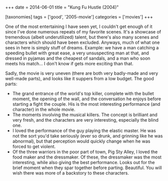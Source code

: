+++
date = 2014-06-01
title = "Kung Fu Hustle (2004)"

[taxonomies]
tags = ['good', '2005-movie']
categories = ['movies']
+++

One of the most entertaining I have seen yet, I couldn\'t get enough of
it since I\'ve done numerous repeats of my favorite scenes. It\'s a
showcase of tremendous (albeit underutilized) talent, but there\'s also
many scenes and characters which should have been excluded. Anyways,
much of what one sees in here is simply stuff of dreams. Example: we
have a man catching a speeding bullet with great ease, a very
unsuspecting man at that, and dressed in pyjamas and the cheapest of
sandals, and a man who soon meets his match\... I don\'t know if gets
more exciting than that.

Sadly, the movie is very uneven (there are both very badly-made and very
well-made parts), and looks like it suppers from a low budget. The good
parts:

-   The grand entrance of the world\'s top killer, complete with the
    bullet moment, the opening of the wall, and the conversation he
    enjoys before starting a fight the couple. His is the most
    interesting performance (and character) in the whole movie.
-   The moments involving the musical killers. The concept is brilliant
    and very fresh, and the characters are very interesting, especially
    the blind one.
-   I loved the performance of the guy playing the elastic master. He
    was not the sort you\'d take seriously (ever so drunk, and grinning
    like he was abnormal), but that perception would quickly change when
    he was forced to get violent.
-   Of the three warriors in the poor part of town, Pig Sty Alley, I
    loved the food maker and the dressmaker. Of these, the dressmaker
    was the most interesting, while also giving the best performance.
    Looks out for the brief moment when they spar together before
    parting. Beautiful. You will wish there was more of a backstory to
    these characters.
